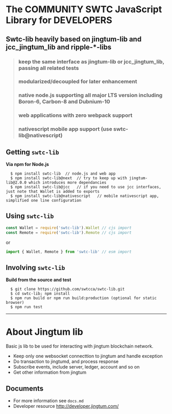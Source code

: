 
# The COMMUNITY SWTC JavaScript Library for DEVELOPERS

## Swtc-lib heavily based on jingtum-lib and jcc_jingtum_lib and ripple-*-libs

> ### keep the **same interface** as jingtum-lib or jcc_jingtum_lib, passing all related tests
> ### modularized/decoupled for later enhancement
> ### native node.js supporting **all major LTS version** including Boron-6, Carbon-8 and Dubnium-10
> ### web applications with **zero** webpack support
> ### nativescript **mobile app** support (use swtc-lib@nativescript)

## Getting `swtc-lib`

**Via npm for Node.js**

```shell
  $ npm install swtc-lib  // node.js and web app
  $ npm install swtc-lib@next  // try to keep up with jingtum-lib@2.0.0 which introduces more dependancies
  $ npm install swtc-lib@jcc   // if you need to use jcc interfaces, just note that Wallet is added to exports 
  $ npm install swtc-lib@nativescript   // mobile nativescript app, simplified one line configuration
```

## Using `swtc-lib`

```javascript
const Wallet = require('swtc-lib').Wallet // cjs import
const Remote = require('swtc-lib').Remote // cjs import
```
or
```javascript
import { Wallet, Remote } from 'swtc-lib' // esm import
```

## Involving `swtc-lib`

**Build from the source and test**

```shell
  $ git clone https://github.com/swtcca/swtc-lib.git
  $ cd swtc-lib; npm install
  $ npm run build or npm run build:production (optional for static browser)
  $ npm run test
```

---------------------------------------------

# About Jingtum lib

Basic js lib to be used for interacting with jingtum blockchain network.
- Keep only one websocket connecttion to jingtum and handle exception
- Do transaction to jingtumd, and process response
- Subscribe events, include server, ledger, account and so on
- Get other information from jingtum

## Documents

- For more information see `docs.md`
- Developer resource http://developer.jingtum.com/
